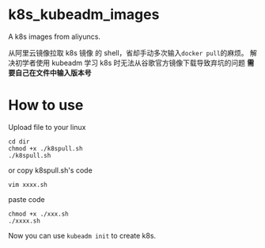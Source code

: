 # k8s_kubeadm_images

A k8s images from aliyuncs.  

从阿里云镜像拉取 k8s 镜像 的 shell，省却手动多次输入```docker pull```的麻烦。
解决初学者使用 kubeadm 学习 k8s 时无法从谷歌官方镜像下载导致弃坑的问题
**需要自己在文件中输入版本号**

# How to use 
Upload file to your linux 

```
cd dir
chmod +x ./k8spull.sh 
./k8spull.sh

```

or copy k8spull.sh's code 

```
vim xxxx.sh
```
paste code

```
chmod +x ./xxx.sh 
./xxxx.sh

```

Now you can use `kubeadm init` to create k8s.
